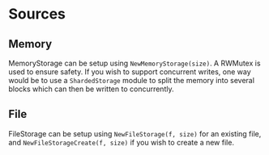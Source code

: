 # Sources

## Memory

MemoryStorage can be setup using `NewMemoryStorage(size)`. A RWMutex is used to ensure safety. If you wish to support concurrent writes, one way would be to use a `ShardedStorage` module to split the memory into several blocks which can then be written to concurrently.

## File

FileStorage can be setup using `NewFileStorage(f, size)` for an existing file, and `NewFileStorageCreate(f, size)` if you wish to create a new file.
